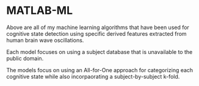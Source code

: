 # MATLAB-ML

Above are all of my machine learning algorithms that have been used for cognitive state detection using specific derived features extracted from human brain wave oscillations.

Each model focuses on using a subject database that is unavailable to the public domain.

The models focus on using an All-for-One approach for categorizing each cognitive state while also incorpaorating a subject-by-subject k-fold.
